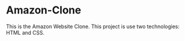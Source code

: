 # Amazon-Clone
This is the Amazon Website Clone. This project is use two technologies: HTML and CSS.
